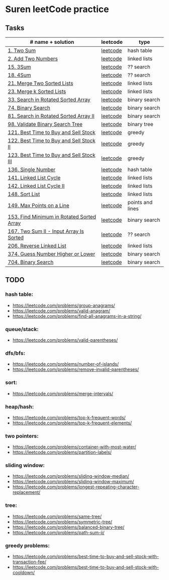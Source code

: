 # Suren leetCode practice

## Tasks

| # name + solution                                                                              | leetcode                                                                        | type             |
|------------------------------------------------------------------------------------------------|---------------------------------------------------------------------------------|------------------|
| [1. Two Sum](problems/1.two-sum)                                                               | [leetcode](https://leetcode.com/problems/two-sum/)                              | hash table       |
| [2. Add Two Numbers](problems/2-add-two-numbers)                                               | [leetcode](https://leetcode.com/problems/add-two-numbers/)                      | linked lists     |
| [15. 3Sum](problems/15-3sum)                                                                   | [leetcode](https://leetcode.com/problems/3sum/)                                 | ?? search        |
| [18. 4Sum](problems/18-4sum)                                                                   | [leetcode](https://leetcode.com/problems/4sum/)                                 | ?? search        |
| [21. Merge Two Sorted Lists](problems/21-merge-two-sorted-lists)                               | [leetcode](https://leetcode.com/problems/merge-k-sorted-lists/)                 | linked lists     |
| [23. Merge k Sorted Lists](problems/23-merge-k-sorted-lists)                                   | [leetcode](https://leetcode.com/problems/merge-two-sorted-lists/)               | linked lists     |
| [33. Search in Rotated Sorted Array](problems/33-search-in-rotated-sorted-array)               | [leetcode](https://leetcode.com/problems/search-in-rotated-sorted-array/)       | binary search    |
| [74. Binary Search](problems/74-search-a-2d-matrix)                                            | [leetcode](https://leetcode.com/problems/search-a-2d-matrix/)                   | binary search    |
| [81. Search in Rotated Sorted Array II](problems/81-search-in-rotated-sorted-array-ii)         | [leetcode](https://leetcode.com/problems/search-in-rotated-sorted-array-ii/)    | binary search    |
| [98. Validate Binary Search Tree](problems/98-validate-binary-search-tree)                     | [leetcode](https://leetcode.com/problems/validate-binary-search-tree/)          | binary tree      |
| [121. Best Time to Buy and Sell Stock](problems/121-best-time-to-buy-and-sell-stock)           | [leetcode](https://leetcode.com/problems/best-time-to-buy-and-sell-stock/)      | greedy           |
| [122. Best Time to Buy and Sell Stock II](problems/122-best-time-to-buy-and-sell-stock-ii)     | [leetcode](https://leetcode.com/problems/best-time-to-buy-and-sell-stock-ii/)   | greedy           |
| [123. Best Time to Buy and Sell Stock III](problems/123-best-time-to-buy-and-sell-stock-iii)   | [leetcode](https://leetcode.com/problems/best-time-to-buy-and-sell-stock-iii/)  | greedy           |
| [136. Single Number](problems/136-single-number)                                               | [leetcode](https://leetcode.com/problems/single-number/)                        | hash table       |
| [141. Linked List Cycle](problems/141-linked-list-cycle)                                       | [leetcode](https://leetcode.com/problems/linked-list-cycle/)                    | linked lists     |
| [142. Linked List Cycle II](problems/142-linked-list-cycle-ii)                                 | [leetcode](https://leetcode.com/problems/linked-list-cycle-ii/)                 | linked lists     |
| [148. Sort List](problems/148-sort-list)                                                       | [leetcode](https://leetcode.com/problems/sort-list/)                            | linked lists     |
| [149. Max Points on a Line](problems/149-max-points-on-a-line)                                 | [leetcode](https://leetcode.com/problems/max-points-on-a-line/)                 | points and lines |
| [153. Find Minimum in Rotated Sorted Array](problems/153-find-minimum-in-rotated-sorted-array) | [leetcode](https://leetcode.com/problems/find-minimum-in-rotated-sorted-array/) | binary search    |
| [167. Two Sum II - Input Array Is Sorted](problems/167-two-sum-ii-input-array-is-sorted)       | [leetcode](https://leetcode.com/problems/two-sum-ii-input-array-is-sorted/)     | ?? search        |
| [206. Reverse Linked List](problems/206-reverse-linked-list)                                   | [leetcode](https://leetcode.com/problems/reverse-linked-list/)                  | linked lists     |
| [374. Guess Number Higher or Lower](problems/374-guess-number-higher-or-lower)                 | [leetcode](https://leetcode.com/problems/guess-number-higher-or-lower/)         | binary search    |
| [704. Binary Search](problems/704-binary-search)                                               | [leetcode](https://leetcode.com/problems/binary-search/)                        | binary search    |


## TODO

 
### hash table:
- https://leetcode.com/problems/group-anagrams/
- https://leetcode.com/problems/valid-anagram/
- https://leetcode.com/problems/find-all-anagrams-in-a-string/

### queue/stack:
- https://leetcode.com/problems/valid-parentheses/

### dfs/bfs:
- https://leetcode.com/problems/number-of-islands/
- https://leetcode.com/problems/remove-invalid-parentheses/
 
### sort:
- https://leetcode.com/problems/merge-intervals/
 
### heap/hash:
- https://leetcode.com/problems/top-k-frequent-words/
- https://leetcode.com/problems/top-k-frequent-elements/
 
### two pointers:
- https://leetcode.com/problems/container-with-most-water/
- https://leetcode.com/problems/partition-labels/
 
### sliding window:
- https://leetcode.com/problems/sliding-window-median/
- https://leetcode.com/problems/sliding-window-maximum/
- https://leetcode.com/problems/longest-repeating-character-replacement/
 
### tree:
- https://leetcode.com/problems/same-tree/
- https://leetcode.com/problems/symmetric-tree/
- https://leetcode.com/problems/balanced-binary-tree/
- https://leetcode.com/problems/path-sum-ii/
 
### greedy problems:
- https://leetcode.com/problems/best-time-to-buy-and-sell-stock-with-transaction-fee/
- https://leetcode.com/problems/best-time-to-buy-and-sell-stock-with-cooldown/
